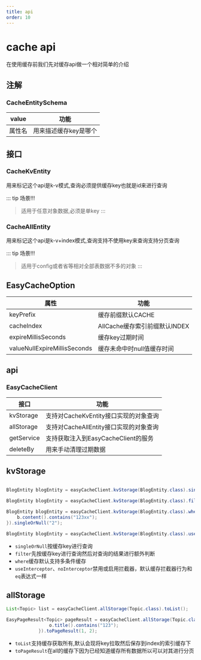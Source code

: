 ```yaml
---
title: api
order: 10
---
```


# cache api
在使用缓存前我们先对缓存api做一个相对简单的介绍


## 注解

### CacheEntitySchema

value  | 功能  
---  | --- 
属性名  | 用来描述缓存key是哪个


## 接口


### CacheKvEntity
用来标记这个api是k-v模式,查询必须提供缓存key也就是id来进行查询

::: tip 场景!!!
> 适用于任意对象数据,必须是单key
:::



### CacheAllEntity
用来标记这个api是k-v+index模式,查询支持不使用key来查询支持分页查询

::: tip 场景!!!
> 适用于config或者省等相对全部表数据不多的对象
:::

## EasyCacheOption
属性  | 功能  
---  | --- 
keyPrefix  | 缓存前缀默认CACHE
cacheIndex  | AllCache缓存索引前缀默认INDEX
expireMillisSeconds  | 缓存key过期时间
valueNullExpireMillisSeconds  | 缓存未命中时null值缓存时间

## api

### EasyCacheClient

接口  | 功能  
---  | --- 
kvStorage  | 支持对CacheKvEntity接口实现的对象查询
allStorage  | 支持对CacheAllEntity接口实现的对象查询
getService  | 支持获取注入到EasyCacheClient的服务
deleteBy  | 用来手动清理过期数据

## kvStorage
```java

BlogEntity blogEntity = easyCacheClient.kvStorage(BlogEntity.class).singleOrNull("1");

BlogEntity blogEntity = easyCacheClient.kvStorage(BlogEntity.class).filter(b -> !Objects.equals(b.getId(), "1")).singleOrNull("1");

BlogEntity blogEntity = easyCacheClient.kvStorage(BlogEntity.class).where(b -> {
    b.content().contains("123xx");
}).singleOrNull("2");

BlogEntity blogEntity = easyCacheClient.kvStorage(BlogEntity.class).useInterceptor("blog-cache").singleOrNull("1");
```

- `singleOrNull`按缓存key进行查询
- `filter`先按缓存key进行查询然后对查询的结果进行额外判断
- `where`缓存默认支持多条件缓存
- `useInterceptor`、`noInterceptor`禁用或启用拦截器，默认缓存拦截器行为和`eq`表达式一样

## allStorage
```java
List<Topic> list = easyCacheClient.allStorage(Topic.class).toList();

EasyPageResult<Topic> pageResult = easyCacheClient.allStorage(Topic.class).where(o -> {
                o.title().contains("123");
            }).toPageResult(1, 2);
```

- `toList`支持缓存获取所有,默认会现将key拉取然后保存到index的索引缓存下
- `toPageResult`在all的缓存下因为已经知道缓存所有数据所以可以对其进行分页
